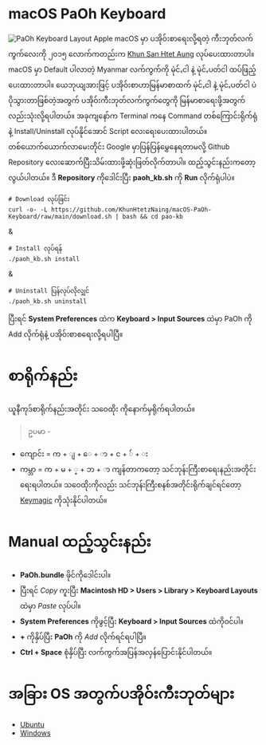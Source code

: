 
# macOS PaOh Keyboard
![PaOh Keyboard Layout](https://i.imgur.com/N0P2mnq.jpg)
Apple macOS မှာ ပအိုဝ်းစာရေးလို့ရတဲ့ ကီးဘုတ်လက်ကွက်လေးကို ၂၀၁၅ လောက်ကတည်းက [Khun San Htet Aung](https://www.facebook.com/khunsan.htetaung) လုပ်ပေးထားတာပါ။
macOS မှာ Default ပါလာတဲ့ Myanmar လက်ကွက်ကို မုဲင်ꩻငါ နဲ့ မုဲင်ꩻပတ်ငါ ထပ်ဖြည့်ပေးထားတာပါ။
ယေဘုယျအားဖြင့် ပအိုဝ်းစာဟာမြန်မာစာထက် မုဲင်ꩻငါ နဲ့ မုဲင်ꩻပတ်ငါ ပဲပိုသွားတာဖြစ်တဲ့အတွက်
ပအိုဝ်းကီးဘုတ်လက်ကွက်တွေကို မြန်မာစာရေးဖို့အတွက်လည်းသုံးလို့ရပါတယ်။
အခုကျနော်က Terminal ကနေ Command တစ်ကြောင်းရိုက်ရုံနဲ့ Install/Uninstall လုပ်နိုင်အောင် Script လေးရေးပေးထားပါတယ်။
တစ်ယောက်ယောက်လာမေးတိုင်း Google မှာပြန်ပြန်မွှေနေရတာမလို့ Github Repository လေးဆောက်ပြီးသိမ်းထားဖို့ဆုံးဖြတ်လိုက်တာပါ။
ထည့်သွင်းနည်းကတော့လွယ်ပါတယ်။
ဒီ **Repository** ကိုဒေါင်းပြီး **paoh_kb.sh** ကို **Run** လိုက်ရုံပါပဲ။

    # Download လုပ်ခြင်း
    curl -o- -L https://github.com/KhunHtetzNaing/macOS-PaOh-Keyboard/raw/main/download.sh | bash && cd pao-kb
&

    # Install လုပ်ရန်
    ./paoh_kb.sh install
&

    # Uninstall ပြန်လုပ်လိုလျှင်
    ./paoh_kb.sh uninstall

ပြီးရင် **System Preferences** ထဲက **Keyboard > Input Sources** ထဲမှာ PaOh ကို Add လိုက်ရုံနဲ့ ပအိုဝ်းစာစရေးလို့ရပါပြီ။

# စာရိုက်နည်း
ယူနီကုဒ်စာရိုက်နည်းအတိုင်း သဝေထိုး ကိုနောက်မှရိုက်ရပါတယ်။

> ဥပမာ -

-   ကျောင်း = က + ျ + ေ + ာ + င + ်​ + း
-   ကမ္ဘာ = က + မ + ္ + ဘ + ာ
ကျန်တာကတော့ သင်ဘုန်းကြီးစာရေးနည်းအတိုင်းရေးရပါတယ်။
သဝေထိုးကိုလည်း သင်ဘုန်းကြီးစနစ်အတိုင်းရိုက်ချင်ရင်တော့  [Keymagic](https://keymagic.net/)  ကိုသုံးနိုင်ပါတယ်။

# Manual ထည့်သွင်းနည်း

 - **PaOh.bundle** ဖိုင်ကိုဒေါင်းပါ။
 - ပြီးရင် *Copy* ကူးပြီး **Macintosh HD > Users > Library > Keyboard Layouts** ထဲမှာ *Paste* လုပ်ပါ။
  - **System Preferences** ကိုဖွင့်ပြီး **Keyboard > Input Sources** ထဲကိုဝင်ပါ။ 
  - **+** ကိုနှိပ်ပြီး **PaOh** ကို *Add* လိုက်ရင်ရပါပြီ။
  - **Ctrl + Space** စုံနှိပ်ပြီး လက်ကွက်အပြန်အလှန်ပြောင်းနိုင်ပါတယ်။

  # အခြား OS အတွက်ပအိုဝ်းကီးဘုတ်များ

 - [Ubuntu](https://github.com/KhunHtetzNaing/Ubuntu-PaOh-Keyboard)
 - [Windows](https://github.com/KhunHtetzNaing/Windows-PaOh-Keyboard)